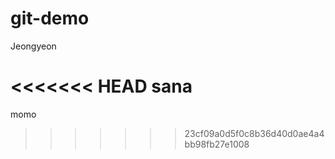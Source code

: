 # git-demo
Jeongyeon

<<<<<<< HEAD
sana
=======
momo
>>>>>>> 23cf09a0d5f0c8b36d40d0ae4a4bb98fb27e1008
